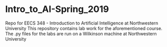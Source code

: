 # Intro_to_AI-Spring_2019
Repo for EECS 348 - Introduction to Artificial Intelligence at Northwestern University
This repository contains lab work for the aforementioned course. 
The .py files for the labs are run on a Wilkinson machine at Northwestern University
